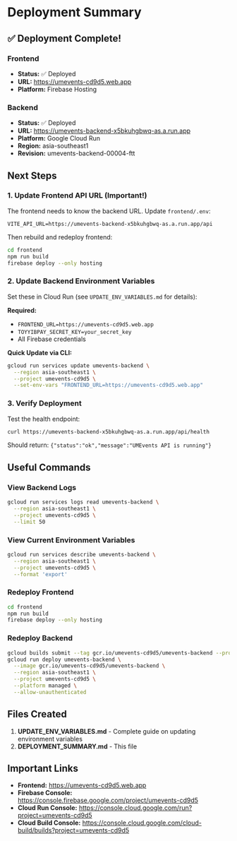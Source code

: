 # Deployment Summary

## ✅ Deployment Complete!

### Frontend
- **Status:** ✅ Deployed
- **URL:** https://umevents-cd9d5.web.app
- **Platform:** Firebase Hosting

### Backend
- **Status:** ✅ Deployed
- **URL:** https://umevents-backend-x5bkuhgbwq-as.a.run.app
- **Platform:** Google Cloud Run
- **Region:** asia-southeast1
- **Revision:** umevents-backend-00004-ftt

## Next Steps

### 1. Update Frontend API URL (Important!)

The frontend needs to know the backend URL. Update `frontend/.env`:

```env
VITE_API_URL=https://umevents-backend-x5bkuhgbwq-as.a.run.app/api
```

Then rebuild and redeploy frontend:
```bash
cd frontend
npm run build
firebase deploy --only hosting
```

### 2. Update Backend Environment Variables

Set these in Cloud Run (see `UPDATE_ENV_VARIABLES.md` for details):

**Required:**
- `FRONTEND_URL=https://umevents-cd9d5.web.app`
- `TOYYIBPAY_SECRET_KEY=your_secret_key`
- All Firebase credentials

**Quick Update via CLI:**
```bash
gcloud run services update umevents-backend \
  --region asia-southeast1 \
  --project umevents-cd9d5 \
  --set-env-vars "FRONTEND_URL=https://umevents-cd9d5.web.app"
```

### 3. Verify Deployment

Test the health endpoint:
```bash
curl https://umevents-backend-x5bkuhgbwq-as.a.run.app/api/health
```

Should return: `{"status":"ok","message":"UMEvents API is running"}`

## Useful Commands

### View Backend Logs
```bash
gcloud run services logs read umevents-backend \
  --region asia-southeast1 \
  --project umevents-cd9d5 \
  --limit 50
```

### View Current Environment Variables
```bash
gcloud run services describe umevents-backend \
  --region asia-southeast1 \
  --project umevents-cd9d5 \
  --format 'export'
```

### Redeploy Frontend
```bash
cd frontend
npm run build
firebase deploy --only hosting
```

### Redeploy Backend
```bash
gcloud builds submit --tag gcr.io/umevents-cd9d5/umevents-backend --project=umevents-cd9d5 backend/
gcloud run deploy umevents-backend \
  --image gcr.io/umevents-cd9d5/umevents-backend \
  --region asia-southeast1 \
  --project umevents-cd9d5 \
  --platform managed \
  --allow-unauthenticated
```

## Files Created

1. **UPDATE_ENV_VARIABLES.md** - Complete guide on updating environment variables
2. **DEPLOYMENT_SUMMARY.md** - This file

## Important Links

- **Frontend:** https://umevents-cd9d5.web.app
- **Firebase Console:** https://console.firebase.google.com/project/umevents-cd9d5
- **Cloud Run Console:** https://console.cloud.google.com/run?project=umevents-cd9d5
- **Cloud Build Console:** https://console.cloud.google.com/cloud-build/builds?project=umevents-cd9d5


